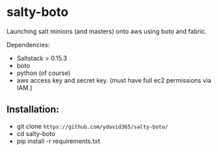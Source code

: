 salty-boto
==========

Launching salt minions (and masters) onto aws using boto and fabric.

Dependencies:

* Saltstack > 0.15.3
* boto
* python (of course)
* aws access key and secret key. (must have full ec2 permissions via IAM.)

Installation:
------------

* git clone `https://github.com/ydavid365/salty-boto/`
* cd salty-boto
* pip install -r requirements.txt
